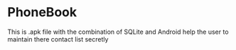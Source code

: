 # PhoneBook
This is .apk file with the combination of SQLite and Android help the user to maintain there contact list secretly
